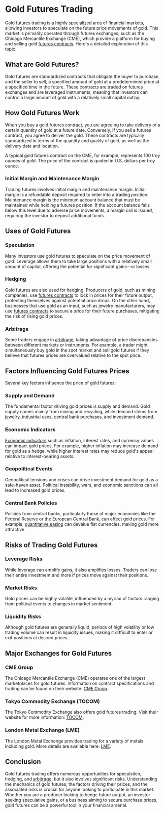 # Gold Futures Trading

Gold futures trading is a highly specialized area of financial markets, allowing investors to speculate on the future price movements of gold. This market is primarily operated through futures exchanges, such as the Chicago Mercantile Exchange (CME), which provide a platform for buying and selling gold [futures contracts](../f/futures_contracts.md). Here's a detailed exploration of this topic.

## What are Gold Futures?

Gold futures are standardized contracts that obligate the buyer to purchase, and the seller to sell, a specified amount of gold at a predetermined price at a specified time in the future. These contracts are traded on futures exchanges and are leveraged instruments, meaning that investors can control a large amount of gold with a relatively small capital outlay.

## How Gold Futures Work

When you buy a gold futures contract, you are agreeing to take delivery of a certain quantity of gold at a future date. Conversely, if you sell a futures contract, you agree to deliver the gold. These contracts are typically standardized in terms of the quantity and quality of gold, as well as the delivery date and location.

A typical gold futures contract on the CME, for example, represents 100 troy ounces of gold. The price of the contract is quoted in U.S. dollars per troy ounce.

### Initial Margin and Maintenance Margin

Trading futures involves initial margin and maintenance margin. Initial margin is a refundable deposit required to enter into a trading position. Maintenance margin is the minimum account balance that must be maintained while holding a futures position. If the account balance falls below this level due to adverse price movements, a margin call is issued, requiring the investor to deposit additional funds.

## Uses of Gold Futures

### Speculation

Many investors use gold futures to speculate on the price movement of gold. Leverage allows them to take large positions with a relatively small amount of capital, offering the potential for significant gains—or losses.

### Hedging

Gold futures are also used for hedging. Producers of gold, such as mining companies, use [futures contracts](../f/futures_contracts.md) to lock in prices for their future output, protecting themselves against potential price drops. On the other hand, businesses that use gold as an input, such as jewelry manufacturers, may use [futures contracts](../f/futures_contracts.md) to secure a price for their future purchases, mitigating the risk of rising gold prices.

### Arbitrage

Some traders engage in [arbitrage](../a/arbitrage.md), taking advantage of price discrepancies between different markets or instruments. For example, a trader might simultaneously buy gold in the spot market and sell gold futures if they believe that futures prices are overvalued relative to the spot price.

## Factors Influencing Gold Futures Prices

Several key factors influence the price of gold futures:

### Supply and Demand

The fundamental factor driving gold prices is supply and demand. Gold supply comes mainly from mining and recycling, while demand stems from jewelry, industrial uses, central bank purchases, and investment demand.

### Economic Indicators

[Economic indicators](../e/economic_indicators.md) such as inflation, interest rates, and currency values can impact gold prices. For example, higher inflation may increase demand for gold as a hedge, while higher interest rates may reduce gold's appeal relative to interest-bearing assets.

### Geopolitical Events

Geopolitical tensions and crises can drive investment demand for gold as a safe-haven asset. Political instability, wars, and economic sanctions can all lead to increased gold prices.

### Central Bank Policies

Policies from central banks, particularly those of major economies like the Federal Reserve or the European Central Bank, can affect gold prices. For example, [quantitative easing](../q/quantitative_easing.md) can devalue fiat currencies, making gold more attractive.

## Risks of Trading Gold Futures

### Leverage Risks

While leverage can amplify gains, it also amplifies losses. Traders can lose their entire investment and more if prices move against their positions.

### Market Risks

Gold prices can be highly volatile, influenced by a myriad of factors ranging from political events to changes in market sentiment.

### Liquidity Risks

Although gold futures are generally liquid, periods of high volatility or low trading volume can result in liquidity issues, making it difficult to enter or exit positions at desired prices.

## Major Exchanges for Gold Futures

### CME Group

The Chicago Mercantile Exchange (CME) operates one of the largest marketplaces for gold futures. Information on contract specifications and trading can be found on their website: [CME Group](https://www.cmegroup.com/).

### Tokyo Commodity Exchange (TOCOM)

The Tokyo Commodity Exchange also offers gold futures trading. Visit their website for more information: [TOCOM](http://www.tocom.or.jp/).

### London Metal Exchange (LME)

The London Metal Exchange provides trading for a variety of metals including gold. More details are available here: [LME](https://www.lme.com/).

## Conclusion

Gold futures trading offers numerous opportunities for speculation, hedging, and [arbitrage](../a/arbitrage.md), but it also involves significant risks. Understanding the mechanics of gold futures, the factors driving their prices, and the associated risks is crucial for anyone looking to participate in this market. Whether you are a producer looking to hedge future output, an investor seeking speculative gains, or a business aiming to secure purchase prices, gold futures can be a powerful tool in your financial arsenal.
